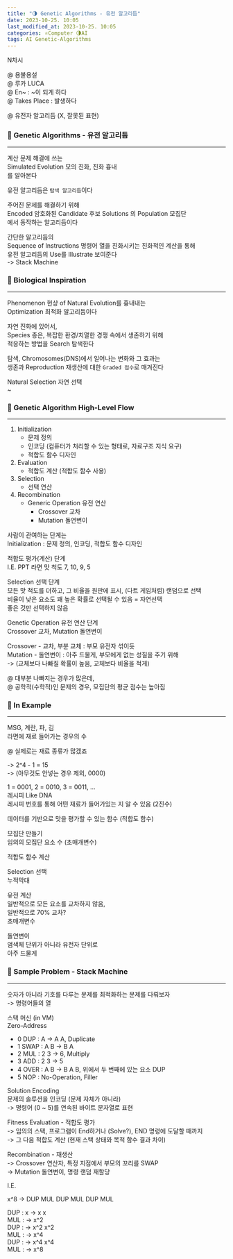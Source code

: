 ```yaml
---
title: "🌗 Genetic Algorithms - 유전 알고리듬"
date: 2023-10-25. 10:05
last_modified_at: 2023-10-25. 10:05
categories: ⭐Computer 🌗AI
tags: AI Genetic-Algorithms
---
```


N차시  

@ 용불용설  
@ 루카 LUCA  
@ En~ : ~이 되게 하다  
@ Takes Place : 발생하다  

@ 유전자 알고리듬 (X, 잘못된 표현)  

### 💫 Genetic Algorithms - 유전 알고리듬

---

계산 문제 해결에 쓰는  
Simulated Evolution 모의 진화, 진화 흉내  
를 알아본다  

유전 알고리듬은 `탐색 알고리듬`이다  

주어진 문제를 해결하기 위해  
Encoded 암호화된 Candidate 후보 Solutions 의 Population 모집단  
에서 동작하는 알고리듬이다  

간단한 알고리듬의  
Sequence of Instructions 명령어 열을 진화시키는 진화적인 계산을 통해  
유전 알고리듬의 Use를 Illustrate 보여준다  
-> Stack Machine  

### 💫 Biological Inspiration

---

Phenomenon 현상 of Natural Evolution를 흉내내는  
Optimization 최적화 알고리듬이다  

자연 진화에 있어서,  
Species 종은, 복잡한 환경/치열한 경쟁 속에서 생존하기 위해  
적응하는 방법을 Search 탐색한다  

탐색, Chromosomes(DNS)에서 일어나는 변화와 그 효과는  
생존과 Reproduction 재생산에 대한 `Graded 점수`로 매겨진다  

Natural Selection 자연 선택  
~  

### 💫 Genetic Algorithm High-Level Flow

---

1. Initialization
   - 문제 정의
   - 인코딩 (컴퓨터가 처리할 수 있는 형태로, 자료구조 지식 요구)
   - 적합도 함수 디자인
2. Evaluation
   - 적합도 계산 (적합도 함수 사용)
3. Selection
   - 선택 연산
4. Recombination
   - Generic Operation 유전 연산
     - Crossover 교차
     - Mutation 돌연변이

사람이 관여하는 단계는  
Initialization : 문제 정의, 인코딩, 적합도 함수 디자인  

적합도 평가(계산) 단계  
I.E. PPT 라면 맛 척도 7, 10, 9, 5  

Selection 선택 단계  
모든 맛 척도를 더하고, 그 비율을 원판에 표시, (다트 게임처럼) 랜덤으로 선택  
비율이 낮은 요소도 꽤 높은 확률로 선택될 수 있음 = 자연선택  
좋은 것만 선택하지 않음  

Genetic Operation 유전 연산 단계  
Crossover 교차, Mutation 돌연변이  

Crossover - 교차, 부분 교체 : 부모 유전자 섞이듯  
Mutation - 돌연변이 : 아주 드물게, 부모에게 없는 성질을 주기 위해  
-> (교체보다 나빠질 확률이 높음, 교체보다 비율을 적게)  

@ 대부분 나빠지는 경우가 많은데,  
@ 공학적(수학적)인 문제의 경우, 모집단의 평균 점수는 높아짐  

### 💫 In Example

---

MSG, 계란, 파, 김  
라면에 재료 들어가는 경우의 수  

@ 실제로는 재료 종류가 많겠죠  

-> 2^4 - 1 = 15  
-> (아무것도 안넣는 경우 제외, 0000)  

1 = 0001, 2 = 0010, 3 = 0011, ...  
레시피 Like DNA  
레시피 번호를 통해 어떤 재료가 들어가있는 지 알 수 있음 (2진수)  

데이터를 기반으로 맛을 평가할 수 있는 함수 (적합도 함수)  

모집단 만들기  
임의의 모집단 요소 수 (초매개변수)  

적합도 함수 계산  

Selection 선택  
누적막대  

유전 계산  
일반적으로 모든 요소를 교차하지 않음,  
일반적으로 70% 교차?  
초매개변수  

돌연변이  
염색체 단위가 아니라 유전자 단위로  
아주 드물게  

### 💫 Sample Problem - Stack Machine

---

숫자가 아니라 기호를 다루는 문제를 최적화하는 문제를 다뤄보자  
-> 명령어들의 열  

스택 머신 (in VM)  
Zero-Address  

- 0 DUP : A -> A A, Duplicate
- 1 SWAP : A B -> B A
- 2 MUL : 2 3 -> 6, Multiply
- 3 ADD : 2 3 -> 5
- 4 OVER : A B -> B A B, 위에서 두 번째에 있는 요소 DUP
- 5 NOP : No-Operation, Filler

Solution Encoding  
문제의 솔루션을 인코딩 (문제 자체가 아니라)  
-> 명령어 (0 ~ 5)를 연속된 바이트 문자열로 표현  

Fitness Evaluation - 적합도 평가  
-> 임의의 스택, 프로그램이 End하거나 (Solve?), END 명령에 도달할 때까지  
-> 그 다음 적합도 계산 (현재 스택 상태와 목적 함수 결과 차이)  

Recombination - 재생산  
-> Crossover 연산자, 특정 지점에서 부모의 꼬리를 SWAP  
-> Mutation 돌연변이, 명령 랜덤 재할당  

I.E.  

x^8 -> DUP MUL DUP MUL DUP MUL  

DUP : x -> x x  
MUL : -> x^2  
DUP : -> x^2 x^2  
MUL : -> x^4  
DUP : -> x^4 x^4  
MUL : -> x^8  
